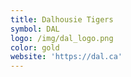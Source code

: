 ```yaml
---
title: Dalhousie Tigers
symbol: DAL
logo: /img/dal_logo.png
color: gold
website: 'https://dal.ca'
---
```


